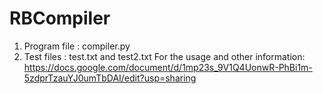 # RBCompiler
1. Program file : compiler.py
2. Test files : test.txt and test2.txt
For the usage and other information: https://docs.google.com/document/d/1mp23s_9V1Q4UonwR-PhBi1m-5zdprTzauYJ0umTbDAI/edit?usp=sharing
